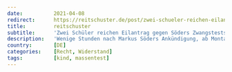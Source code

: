 ```yaml
---
date:          2021-04-08
redirect:      https://reitschuster.de/post/zwei-schueler-reichen-eilantrag-gegen-soeders-zwangstests-ein/
title:         reitschuster
subtitle:      'Zwei Schüler reichen Eilantrag gegen Söders Zwangstests ein'
description:   'Wenige Stunden nach Markus Söders Ankündigung, ab Montag alle bayerischen Schüler zweimal in der Woche zum Corona-Test zu zwingen, haben zwei Schüler rechtliche Schritte dagegen unternommen. Ihr Anwalt erhebt in seinem Eilantrag schwere Vorwürfe gegen die Bayerische Staatsregierung. GASTBEITRAG'
country:       [DE]
categories:    [Recht, Widerstand]
tags:          [kind, massentest]
---
```

